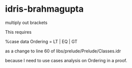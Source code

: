 idris-brahmagupta
=================

multiply out brackets


This requires 

   %case data Ordering = LT | EQ | GT

as a change to line 60 of libs/prelude/Prelude/Classes.idr

because I need to use cases analysis on Ordering in a proof.
